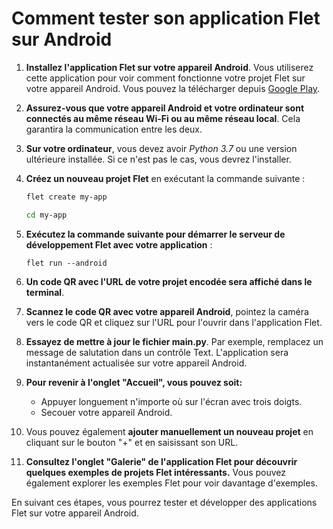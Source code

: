 # Comment tester son application Flet sur Android

1. **Installez l'application Flet sur votre appareil Android**. Vous utiliserez cette application pour voir comment fonctionne votre projet Flet sur votre appareil Android. Vous pouvez la télécharger depuis [Google Play](https://play.google.com/store/apps/details?id=com.appveyor.flet&pli=1).

2. **Assurez-vous que votre appareil Android et votre ordinateur sont connectés au même réseau Wi-Fi ou au même réseau local**. Cela garantira la communication entre les deux.

3. **Sur votre ordinateur**, vous devez avoir *Python 3.7* ou une version ultérieure installée. Si ce n'est pas le cas, vous devrez l'installer.

4. **Créez un nouveau projet Flet** en exécutant la commande suivante :

   ```bash
   flet create my-app
   
   cd my-app
   ```

5. **Exécutez la commande suivante pour démarrer le serveur de développement Flet avec votre application** :
   ```
   flet run --android
   ```

6. **Un code QR avec l'URL de votre projet encodée sera affiché dans le terminal**. 

7. **Scannez le code QR avec votre appareil Android**, pointez la caméra vers le code QR et cliquez sur l'URL pour l'ouvrir dans l'application Flet.

8. **Essayez de mettre à jour le fichier main.py**. Par exemple, remplacez un message de salutation dans un contrôle Text. L'application sera instantanément actualisée sur votre appareil Android.

9. **Pour revenir à l'onglet "Accueil", vous pouvez soit:**
    - Appuyer longuement n'importe où sur l'écran avec trois doigts.
    - Secouer votre appareil Android.

10. Vous pouvez également **ajouter manuellement un nouveau projet** en cliquant sur le bouton "+" et en saisissant son URL.

11. **Consultez l'onglet "Galerie" de l'application Flet pour découvrir quelques exemples de projets Flet intéressants.** Vous pouvez également explorer les exemples Flet pour voir davantage d'exemples.

En suivant ces étapes, vous pourrez tester et développer des applications Flet sur votre appareil Android.
